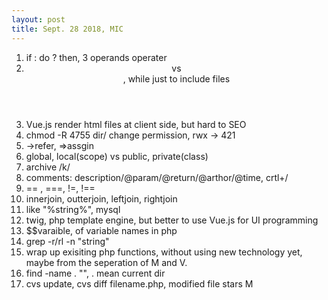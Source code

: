 ```yaml
---
layout: post
title: Sept. 28 2018, MIC
---
```


1.  if : do ? then, 3 operands operater
2.  <header> vs <footer>, while <head> just to include files
3.  Vue.js render html files at client side, but hard to SEO
4.  chmod -R 4755 dir/ change permission, rwx -> 421
5.  ->refer, =>assgin
6.  global, local(scope) vs public, private(class)
7.  archive /k/
8.  comments: description/@param/@return/@arthor/@time, crtl+/
9.  == , ===, !=, !==
10. innerjoin, outterjoin, leftjoin, rightjoin
11. like "%string%", mysql
12. twig, php template engine, but better to use Vue.js for UI programming
13. $$varaible, of variable names in php
14. grep -r/rl -n "string"
15. wrap up exisiting php functions, without using new technology yet, maybe from the seperation of M and V.
16. find -name . "", . mean current dir
17. cvs update, cvs diff filename.php, modified file stars M
